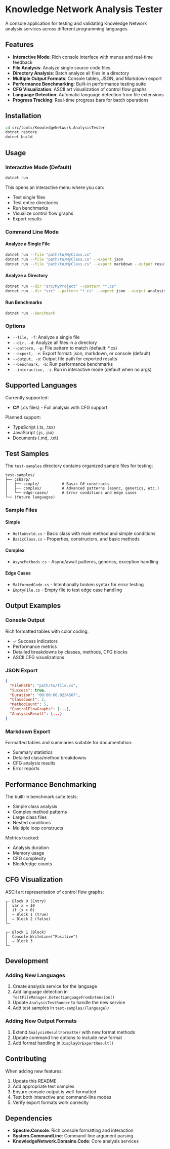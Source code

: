 # Knowledge Network Analysis Tester

A console application for testing and validating Knowledge Network analysis services across different programming languages.

## Features

- **Interactive Mode**: Rich console interface with menus and real-time feedback
- **File Analysis**: Analyze single source code files
- **Directory Analysis**: Batch analyze all files in a directory
- **Multiple Output Formats**: Console tables, JSON, and Markdown export
- **Performance Benchmarking**: Built-in performance testing suite
- **CFG Visualization**: ASCII art visualization of control flow graphs
- **Language Detection**: Automatic language detection from file extensions
- **Progress Tracking**: Real-time progress bars for batch operations

## Installation

```bash
cd src/tools/KnowledgeNetwork.AnalysisTester
dotnet restore
dotnet build
```

## Usage

### Interactive Mode (Default)
```bash
dotnet run
```

This opens an interactive menu where you can:
- Test single files
- Test entire directories
- Run benchmarks
- Visualize control flow graphs
- Export results

### Command Line Mode

#### Analyze a Single File
```bash
dotnet run --file "path/to/MyClass.cs"
dotnet run --file "path/to/MyClass.cs" --export json
dotnet run --file "path/to/MyClass.cs" --export markdown --output results.md
```

#### Analyze a Directory
```bash
dotnet run --dir "src/MyProject" --pattern "*.cs"
dotnet run --dir "src" --pattern "*.cs" --export json --output analysis.json
```

#### Run Benchmarks
```bash
dotnet run --benchmark
```

### Options

- `--file, -f`: Analyze a single file
- `--dir, -d`: Analyze all files in a directory
- `--pattern, -p`: File pattern to match (default: *.cs)
- `--export, -e`: Export format: json, markdown, or console (default)
- `--output, -o`: Output file path for exported results
- `--benchmark, -b`: Run performance benchmarks
- `--interactive, -i`: Run in interactive mode (default when no args)

## Supported Languages

Currently supported:
- **C#** (.cs files) - Full analysis with CFG support

Planned support:
- TypeScript (.ts, .tsx)
- JavaScript (.js, .jsx)
- Documents (.md, .txt)

## Test Samples

The `test-samples` directory contains organized sample files for testing:

```
test-samples/
├── csharp/
│   ├── simple/          # Basic C# constructs
│   ├── complex/         # Advanced patterns (async, generics, etc.)
│   └── edge-cases/      # Error conditions and edge cases
└── (future languages)
```

### Sample Files

#### Simple
- `HelloWorld.cs` - Basic class with main method and simple conditions
- `BasicClass.cs` - Properties, constructors, and basic methods

#### Complex  
- `AsyncMethods.cs` - Async/await patterns, generics, exception handling

#### Edge Cases
- `MalformedCode.cs` - Intentionally broken syntax for error testing
- `EmptyFile.cs` - Empty file to test edge case handling

## Output Examples

### Console Output
Rich formatted tables with color coding:
- ✓ Success indicators
- Performance metrics
- Detailed breakdowns by classes, methods, CFG blocks
- ASCII CFG visualizations

### JSON Export
```json
{
  "FilePath": "path/to/file.cs",
  "Success": true,
  "Duration": "00:00:00.0234567",
  "ClassCount": 2,
  "MethodCount": 5,
  "ControlFlowGraphs": [...],
  "AnalysisResult": {...}
}
```

### Markdown Export
Formatted tables and summaries suitable for documentation:
- Summary statistics
- Detailed class/method breakdowns  
- CFG analysis results
- Error reports

## Performance Benchmarking

The built-in benchmark suite tests:
- Simple class analysis
- Complex method patterns
- Large class files
- Nested conditions
- Multiple loop constructs

Metrics tracked:
- Analysis duration
- Memory usage
- CFG complexity
- Block/edge counts

## CFG Visualization

ASCII art representation of control flow graphs:
```
┌─ Block 0 (Entry)
│  var x = 10
│  if (x > 0)
│  → Block 1 (true)
│  → Block 2 (false)
└─

┌─ Block 1 (Block)
│  Console.WriteLine("Positive")
│  → Block 3
└─
```

## Development

### Adding New Languages

1. Create analysis service for the language
2. Add language detection in `TestFileManager.DetectLanguageFromExtension()`
3. Update `AnalysisTestRunner` to handle the new service
4. Add test samples in `test-samples/{language}/`

### Adding New Output Formats

1. Extend `AnalysisResultFormatter` with new format methods
2. Update command line options to include new format
3. Add format handling in `DisplayOrExportResult()`

## Contributing

When adding new features:
1. Update this README
2. Add appropriate test samples
3. Ensure console output is well-formatted
4. Test both interactive and command-line modes
5. Verify export formats work correctly

## Dependencies

- **Spectre.Console**: Rich console formatting and interaction
- **System.CommandLine**: Command-line argument parsing
- **KnowledgeNetwork.Domains.Code**: Core analysis services